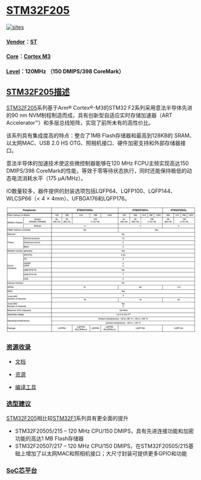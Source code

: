 ﻿# [STM32F205](https://github.com/SoCXin/STM32F205)

[![sites](http://182.61.61.133/link/resources/SoC.png)](http://SoC.Xin) 

#### [Vendor](https://github.com/SoCXin/Vendor)：[ST](https://github.com/SoCXin/ST)
#### [Core](https://github.com/SoCXin/Cortex)：[Cortex M3](https://github.com/SoCXin/CM3) 
#### [Level](https://github.com/SoCXin/Level)：120MHz （150 DMIPS/398 CoreMark）

## [STM32F205描述](https://github.com/SoCXin/STM32F205/wiki) 

[STM32F205](https://github.com/SoCXin/STM32F205)系列基于Arm® Cortex®-M3的STM32 F2系列采用意法半导体先进的90 nm NVM制程制造而成，具有创新型自适应实时存储加速器（ART Accelerator™）和多层总线矩阵，实现了前所未有的高性价比。

该系列具有集成度高的特点：整合了1MB Flash存储器和最高到128KB的 SRAM、以太网MAC、USB 2.0 HS OTG、照相机接口、硬件加密支持和外部存储器接口。

意法半导体的加速技术使这些微控制器能够在120 MHz FCPU主频实现高达150 DMIPS/398 CoreMark的性能，等效于零等待状态执行，同时还能保持极低的动态电流消耗水平（175 µA/MHz）。

IO数量较多，器件提供的封装选项包括LQFP64、LQFP100、LQFP144、WLCSP66（< 4 × 4mm）、UFBGA176和LQFP176。

[![sites](docs/STM32F205.png)](https://www.st.com/zh/microcontrollers-microprocessors/STM32F205-series.html) 

### [资源收录](https://github.com/SoCXin)

* [文档](docs/)
* [资源](src/)

* [编译工具](https://github.com/SoCXin/arm-none-eabi)

### [选型建议](https://github.com/SoCXin)

[STM32F205](https://github.com/SoCXin/STM32F205)相比较[STM32F1](https://github.com/SoCXin/STM32F1)系列具有更全面的提升

* STM32F20505/215 – 120 MHz CPU/150 DMIPS，具有先进连接功能和加密功能的高达1 MB Flash存储器
* STM32F20507/217 – 120 MHz CPU/150 DMIPS，在STM32F20505/215基础上增加了以太网MAC和照相机接口；大尺寸封装可提供更多GPIO和功能

###  [SoC芯平台](http://SoC.Xin) 

